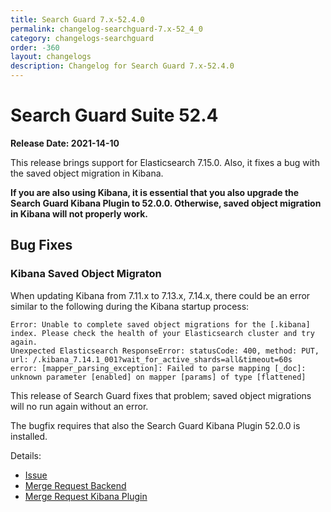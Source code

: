 ```yaml
---
title: Search Guard 7.x-52.4.0
permalink: changelog-searchguard-7.x-52_4_0
category: changelogs-searchguard
order: -360
layout: changelogs
description: Changelog for Search Guard 7.x-52.4.0
---
```


<!--- Copyright 2021 floragunn GmbH -->

# Search Guard Suite 52.4

**Release Date: 2021-14-10**

This release brings support for Elasticsearch 7.15.0. Also, it fixes a bug with the saved object migration in Kibana.

**If you are also using Kibana, it is essential that you also upgrade the Search Guard Kibana Plugin to 52.0.0. Otherwise, saved object migration in Kibana will not properly work.**

## Bug Fixes

### Kibana Saved Object Migraton

When updating Kibana from 7.11.x to 7.13.x, 7.14.x, there could be an error similar to the following during the Kibana startup process:

```
Error: Unable to complete saved object migrations for the [.kibana] index. Please check the health of your Elasticsearch cluster and try again.
Unexpected Elasticsearch ResponseError: statusCode: 400, method: PUT, url: /.kibana_7.14.1_001?wait_for_active_shards=all&timeout=60s 
error: [mapper_parsing_exception]: Failed to parse mapping [_doc]: unknown parameter [enabled] on mapper [params] of type [flattened]
```

This release of Search Guard fixes that problem; saved object migrations will no run again without an error.

The bugfix requires that also the Search Guard Kibana Plugin 52.0.0 is installed. 

Details:

- [Issue](https://git.floragunn.com/search-guard/search-guard-kibana-plugin/-/issues/381)
- [Merge Request Backend](https://git.floragunn.com/search-guard/search-guard-suite-enterprise/-/merge_requests/125)
- [Merge Request Kibana Plugin](https://git.floragunn.com/search-guard/search-guard-kibana-plugin/-/merge_requests/753) 
